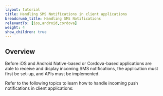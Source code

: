 ```yaml
---
layout: tutorial
title: Handling SMS Notifications in client applications
breadcrumb_title: Handling SMS Notifications
relevantTo: [ios,android,cordova]
weight: 4
show_children: true
---
```

<!-- NLS_CHARSET=UTF-8 -->
## Overview
Before iOS and Android Native-based or Cordova-based applications are able to receive and display incoming SMS notifications, the application must first be set-up, and APIs must be implemented.

Refer to the following topics to learn how to handle incoming push notifications in client applications: 
